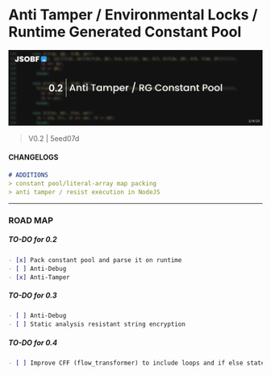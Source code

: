 
# Anti Tamper / Environmental Locks / Runtime Generated Constant Pool
<img src="https://github.com/jsobf/samples/blob/main/archive/v2/assets/0.2_banner.png?raw=true"></img>
> V0.2 | 5eed07d

#### CHANGELOGS
```md
# ADDITIONS 
> constant pool/literal-array map packing
> anti tamper / resist execution in NodeJS
```
---
### ROAD MAP
##### TO-DO for 0.2
```md
- [x] Pack constant pool and parse it on runtime
- [ ] Anti-Debug
- [x] Anti-Tamper
```

##### TO-DO for 0.3
```md
- [ ] Anti-Debug
- [ ] Static analysis resistant string encryption
```

##### TO-DO for 0.4
```md
- [ ] Improve CFF (flow_transformer) to include loops and if else statements
```
